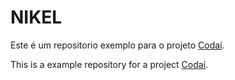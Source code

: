 # NIKEL

Este é um repositorio exemplo para o projeto [Codaí](https://codai.growdev.com.br/).

This is a example repository for a project [Codaí](https://codai.growdev.com.br/).
